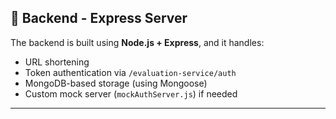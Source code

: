 ## 🔧 Backend - Express Server

The backend is built using **Node.js + Express**, and it handles:

- URL shortening
- Token authentication via `/evaluation-service/auth`
- MongoDB-based storage (using Mongoose)
- Custom mock server (`mockAuthServer.js`) if needed

---



